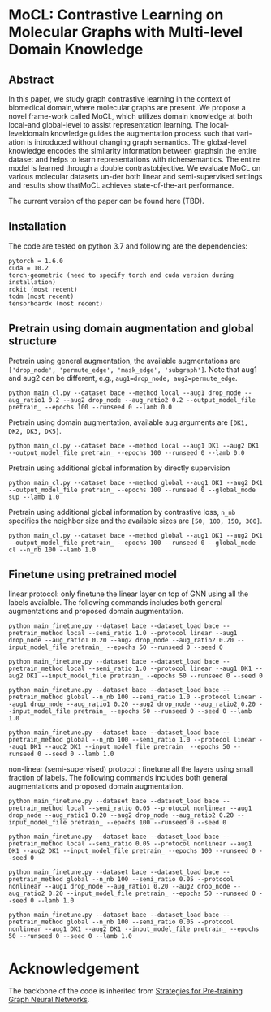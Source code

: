 # MoCL: Contrastive Learning on Molecular Graphs with Multi-level Domain Knowledge
## Abstract
In this paper, we study graph contrastive learning in the context of biomedical domain,where molecular graphs are present. We propose a novel frame-work called MoCL, which utilizes domain knowledge at both local-and global-level to assist representation learning. The local-leveldomain knowledge guides the augmentation process such that vari-ation is introduced without changing graph semantics. The global-level knowledge encodes the similarity information between graphsin the entire dataset and helps to learn representations with richersemantics. The entire model is learned through a double contrastobjective. We evaluate MoCL on various molecular datasets un-der both linear and semi-supervised settings and results show thatMoCL achieves state-of-the-art performance.

The current version of the paper can be found here (TBD).

## Installation
The code are tested on python 3.7 and following are the dependencies:

```
pytorch = 1.6.0
cuda = 10.2
torch-geometric (need to specify torch and cuda version during installation)
rdkit (most recent)
tqdm (most recent)
tensorboardx (most recent)
```

## Pretrain using domain augmentation and global structure

Pretrain using general augmentation, the available augmentations are `['drop_node', 'permute_edge', 'mask_edge', 'subgraph']`. Note that aug1 and aug2 can be different, e.g., `aug1=drop_node, aug2=permute_edge`.

```
python main_cl.py --dataset bace --method local --aug1 drop_node --aug_ratio1 0.2 --aug2 drop_node --aug_ratio2 0.2 --output_model_file pretrain_ --epochs 100 --runseed 0 --lamb 0.0
```

Pretrain using domain augmentation, available aug arguments are `[DK1, DK2, DK3, DK5]`.

```
python main_cl.py --dataset bace --method local --aug1 DK1 --aug2 DK1 --output_model_file pretrain_ --epochs 100 --runseed 0 --lamb 0.0
```

Pretrain using additional global information by directly supervision

```
python main_cl.py --dataset bace --method global --aug1 DK1 --aug2 DK1 --output_model_file pretrain_ --epochs 100 --runseed 0 --global_mode sup --lamb 1.0
```

Pretrain using additional global information by contrastive loss, `n_nb` specifies the neighbor size and the available sizes are `[50, 100, 150, 300]`. 

```
python main_cl.py --dataset bace --method global --aug1 DK1 --aug2 DK1 --output_model_file pretrain_ --epochs 100 --runseed 0 --global_mode cl --n_nb 100 --lamb 1.0
```


## Finetune using pretrained model

linear protocol: only finetune the linear layer on top of GNN using all the labels avaialble. The following commands includes both general augmentations and proposed domain augmentation.

```
python main_finetune.py --dataset bace --dataset_load bace --pretrain_method local --semi_ratio 1.0 --protocol linear --aug1 drop_node --aug_ratio1 0.20 --aug2 drop_node --aug_ratio2 0.20 --input_model_file pretrain_ --epochs 50 --runseed 0 --seed 0

python main_finetune.py --dataset bace --dataset_load bace --pretrain_method local --semi_ratio 1.0 --protocol linear --aug1 DK1 --aug2 DK1 --input_model_file pretrain_ --epochs 50 --runseed 0 --seed 0

python main_finetune.py --dataset bace --dataset_load bace --pretrain_method global --n_nb 100 --semi_ratio 1.0 --protocol linear --aug1 drop_node --aug_ratio1 0.20 --aug2 drop_node --aug_ratio2 0.20 --input_model_file pretrain_ --epochs 50 --runseed 0 --seed 0 --lamb 1.0

python main_finetune.py --dataset bace --dataset_load bace --pretrain_method global --n_nb 100 --semi_ratio 1.0 --protocol linear --aug1 DK1 --aug2 DK1 --input_model_file pretrain_ --epochs 50 --runseed 0 --seed 0 --lamb 1.0

```

non-linear (semi-supervised) protocol : finetune all the layers using small fraction of labels. The following commands includes both general augmentations and proposed domain augmentation.

```
python main_finetune.py --dataset bace --dataset_load bace --pretrain_method local --semi_ratio 0.05 --protocol nonlinear --aug1 drop_node --aug_ratio1 0.20 --aug2 drop_node --aug_ratio2 0.20 --input_model_file pretrain_ --epochs 100 --runseed 0 --seed 0

python main_finetune.py --dataset bace --dataset_load bace --pretrain_method local --semi_ratio 0.05 --protocol nonlinear --aug1 DK1 --aug2 DK1 --input_model_file pretrain_ --epochs 100 --runseed 0 --seed 0

python main_finetune.py --dataset bace --dataset_load bace --pretrain_method global --n_nb 100 --semi_ratio 0.05 --protocol nonlinear --aug1 drop_node --aug_ratio1 0.20 --aug2 drop_node --aug_ratio2 0.20 --input_model_file pretrain_ --epochs 50 --runseed 0 --seed 0 --lamb 1.0

python main_finetune.py --dataset bace --dataset_load bace --pretrain_method global --n_nb 100 --semi_ratio 0.05 --protocol nonlinear --aug1 DK1 --aug2 DK1 --input_model_file pretrain_ --epochs 50 --runseed 0 --seed 0 --lamb 1.0

```

# Acknowledgement

The backbone of the code is inherited from [Strategies for Pre-training Graph Neural Networks](https://github.com/snap-stanford/pretrain-gnns).


